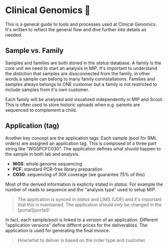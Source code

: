 # Clinical Genomics 🏀

This is a general guide to tools and processes used at Clinical Genomics. It's written to reflect the general flow and dive further into details as needed.

## Sample vs. Family

Samples and families are both stored in the _status_ database. A family is the core unit we need to start an analysis in MIP. It's important to understand the distiction that samples are dissconnected from the family, in other words a sample can belong to many family connstallations. Families and samples always belongs to ONE customer but a family is not restricted to include samples from it's own customer.

Each family will be analysed and visualized independently in MIP and Scout. This is often used to store historic uploads when e.g. parents are sequenced to complement a child.

## Application (tag)

Another key concept are the application tags. Each sample (pool for RML orders) are assigned an application tag. This is composed of a three part string like "WGSPCFC030". The application defines what should happen to the sample in both lab and analysis.

- **WGS**: whole genome sequencing
- **PCF**: standard PCR-free library preparation
- **C030**: sequencing of 30X coverage (we guarantee 75% of this)

Most of the derived information is explicity stated in _status_. For example the number of reads to sequence and the "analysis type" used to setup MIP.

> The application is synced in _status_ and LIMS (UDF) and it's important that this is maintained. The application should _only_ be changed in the [portal][portal]!

In fact, each sample/pool is linked to a _version_ of an application. Different "application versions" define differnt prices for the deliverables. The application is used for generating the final invoice.

> How/what to deliver is based on the order type and customer.
